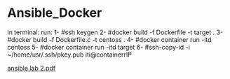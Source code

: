 # Ansible_Docker
in terminal:
run: 
1- #ssh keygen
2- #docker build -f Dockerfile -t target .
3- #docker build -f Dockerfile.c -t centoss .
4- #docker container run -itd centoss
5- #docker container run -itd target
6- #ssh-copy-id -i ~/home/usr/.ssh/pkey.pub iti@containerrIP

[ansible lab 2.pdf](https://github.com/user-attachments/files/18648675/ansible.lab.2.pdf)
